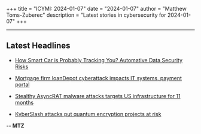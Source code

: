 +++
title = "ICYMI: 2024-01-07"
date = "2024-01-07"
author = "Matthew Toms-Zuberec"
description = "Latest stories in cybersecurity for 2024-01-07"
+++

---------------------------------------------------------------------------
## Latest Headlines
- [How Smart Car is Probably Tracking You? Automative Data Security Risks](https://cybersecuritynews.com/how-smart-car-is-probably-tracking-you/)

- [Mortgage firm loanDepot cyberattack impacts IT systems, payment portal](https://www.bleepingcomputer.com/news/security/mortgage-firm-loandepot-cyberattack-impacts-it-systems-payment-portal/)

- [Stealthy AsyncRAT malware attacks targets US infrastructure for 11 months](https://www.bleepingcomputer.com/news/security/stealthy-asyncrat-malware-attacks-targets-us-infrastructure-for-11-months/)

- [KyberSlash attacks put quantum encryption projects at risk](https://www.bleepingcomputer.com/news/security/kyberslash-attacks-put-quantum-encryption-projects-at-risk/)

**-- MTZ**